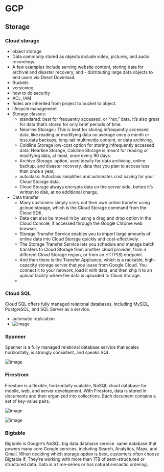 # GCP

## Storage

### Cloud storage

- object storage
- Data commonly stored as objects include video, pictures, and audio recordings.
- A few examples include serving website content, storing data for archival and disaster recovery, and - distributing large data objects to end users via Direct Download.
- Buckets
- versioning
- how to do security
- ACL, IAM
- Roles are inherited from project to bucket to object.
- lifecycle management
- Storage classes:
  - standarad: best for frequently accessed, or “hot,” data. It’s also great for data that’s stored for only brief periods of time.
  - Nearline Storage.: This is best for storing infrequently accessed data, like reading or modifying data on average once a month or less.data backups, long-tail multimedia content, or data archiving.
  - Coldline Storage low-cost option for storing infrequently accessed data. Nearline Storage, Coldline Storage is meant for reading or modifying data, at most, once every 90 days.
  - Archive Storage. option, used ideally for data archiving, online backup, and disaster recovery. data that you plan to access less than once a year,
  - autoclass: Autoclass simplifies and automates cost saving for your Cloud Storage data.
  - Cloud Storage always encrypts data on the server side, before it’s written to disk, at no additional charge.
- Data transfer
  - Many customers simply carry out their own online transfer using gcloud storage, which is the Cloud Storage command from the Cloud SDK.
  - Data can also be moved in by using a drag and drop option in the Cloud Console, if accessed through the Google Chrome web browser.
  - Storage Transfer Service enables you to import large amounts of online data into Cloud Storage quickly and cost-effectively.
  - The Storage Transfer Service lets you schedule and manage batch transfers to Cloud Storage from another cloud provider, from a different Cloud Storage region, or from an HTTP(S) endpoint.
  - And then there is the Transfer Appliance, which is a rackable, high-capacity storage server that you lease from Google Cloud. You connect it to your network, load it with data, and then ship it to an upload facility where the data is uploaded to Cloud Storage.
  - 

### Cloud SQL

Cloud SQL offers fully managed relational databases, including MySQL, PostgreSQL, and SQL Server as a service.

- automatic replication
- ![image](https://github.com/user-attachments/assets/2aec1b72-66c3-4369-b27f-42c24ac4f723)


### Spanner

Spanner is a fully managed relational database service that scales horizontally, is strongly consistent, and speaks SQL.

![image](https://github.com/user-attachments/assets/5017f499-ede8-4eed-8658-7bc2dec7920b)

### Firestrom
Firestore is a flexible, horizontally scalable, NoSQL cloud database for mobile, web, and server development. With Firestore, data is stored in documents and then organized into collections. Each document contains a set of key-value pairs.

![image](https://github.com/user-attachments/assets/b77cb8fd-6434-4c3d-bc64-09c153b3fcf8)

![image](https://github.com/user-attachments/assets/0540e0ea-e555-473e-b34e-0c3a7e519f4f)

### Bigtable

Bigtable is Google's NoSQL big data database service. same database that powers many core Google services, including Search, Analytics, Maps, and Gmail.
When deciding which storage option is best, customers often choose Bigtable if: They’re working with more than 1TB of semi-structured or structured data.
Data is a time-series or has natural semantic ordering.
